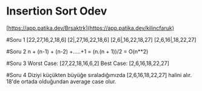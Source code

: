  # Insertion Sort Odev
[https://app.patika.dev/Brsaktrk](https://app.patika.dev/kilincfaruk)

#Soru 1
[22,27,16,2,18,6]
[2|,27,16,22,18,6]
[2,6|,16,22,18,27]
[2,6,16|,18,22,27]

#Soru 2
n + (n-1) + (n-2) +.....+1 = (n.(n + 1))/2 = O(n**2)

#Soru 3
Worst Case: [27,22,18,16,6,2]
Best Case: [2,6,16,18,22,27]

#Soru 4
Diziyi küçükten büyüğe sıraladığımızda [2,6,16,18,22,27] halini alır. 18'de ortada olduğundan average case olur.

